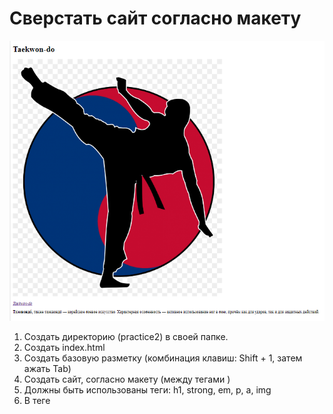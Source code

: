 # Сверстать сайт согласно макету
![макет](/Untitled.png)
1. Создать директорию (practice2) в своей папке.
2. Создать index.html
3. Создать базовую разметку (комбинация клавиш: Shift + 1, затем ажать Tab)
4. Создать сайт, согласно макету (между тегами <body> </body>)
5. Должны быть использованы теги: h1, strong, em, p, a, img
6. В теге <title> изменить название сайта: "Все о Taekwon-do"
7. В src картинки можно вставить следующий адрес: https://papik.pro/uploads/posts/2022-01/1642351010_3-papik-pro-p-tkhekvondo-klipart-3.png
8. Текст ссылки курсивный 
9.  В параграфе с текстом первое слово выдельть жирным начертанием
10. В параграфе с текстом у тега 'p' добавить атрибут класса “lorem”, можно использовать текст: 
>Тхэквондо́, также таэквондо́ — корейское боевое искусство. Характерная особенность — активное использование ног в бою; причём как для ударов, так и для защитных действий. 



